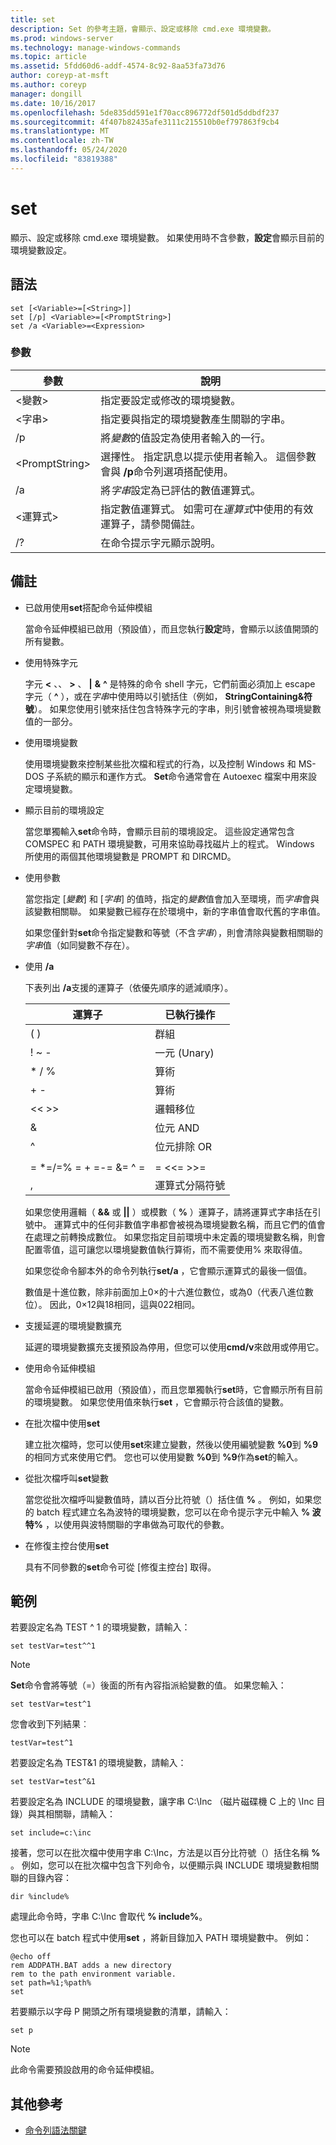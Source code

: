 ```yaml
---
title: set
description: Set 的參考主題，會顯示、設定或移除 cmd.exe 環境變數。
ms.prod: windows-server
ms.technology: manage-windows-commands
ms.topic: article
ms.assetid: 5fdd60d6-addf-4574-8c92-8aa53fa73d76
author: coreyp-at-msft
ms.author: coreyp
manager: dongill
ms.date: 10/16/2017
ms.openlocfilehash: 5de835dd591e1f70acc896772df501d5ddbdf237
ms.sourcegitcommit: 4f407b82435afe3111c215510b0ef797863f9cb4
ms.translationtype: MT
ms.contentlocale: zh-TW
ms.lasthandoff: 05/24/2020
ms.locfileid: "83819388"
---
```

# <a name="set"></a>set

顯示、設定或移除 cmd.exe 環境變數。 如果使用時不含參數，**設定**會顯示目前的環境變數設定。



## <a name="syntax"></a>語法

```
set [<Variable>=[<String>]]
set [/p] <Variable>=[<PromptString>]
set /a <Variable>=<Expression>
```

### <a name="parameters"></a>參數

|參數|說明|
|---------|-----------|
|\<變數>|指定要設定或修改的環境變數。|
|\<字串>|指定要與指定的環境變數產生關聯的字串。|
|/p|將*變數*的值設定為使用者輸入的一行。|
|\<PromptString>|選擇性。 指定訊息以提示使用者輸入。 這個參數會與 **/p**命令列選項搭配使用。|
|/a|將*字串*設定為已評估的數值運算式。|
|\<運算式>|指定數值運算式。 如需可在*運算式*中使用的有效運算子，請參閱備註。|
|/?|在命令提示字元顯示說明。|

## <a name="remarks"></a>備註

- 已啟用使用**set**搭配命令延伸模組

  當命令延伸模組已啟用（預設值），而且您執行**設定**時，會顯示以該值開頭的所有變數。
- 使用特殊字元

  字元 **<** 、、 **>** 、 **|** **&** **^** 是特殊的命令 shell 字元，它們前面必須加上 escape 字元（ **^** ），或在*字串*中使用時以引號括住（例如， **StringContaining&符號**）。 如果您使用引號來括住包含特殊字元的字串，則引號會被視為環境變數值的一部分。
- 使用環境變數

  使用環境變數來控制某些批次檔和程式的行為，以及控制 Windows 和 MS-DOS 子系統的顯示和運作方式。 **Set**命令通常會在 Autoexec 檔案中用來設定環境變數。
- 顯示目前的環境設定

  當您單獨輸入**set**命令時，會顯示目前的環境設定。 這些設定通常包含 COMSPEC 和 PATH 環境變數，可用來協助尋找磁片上的程式。 Windows 所使用的兩個其他環境變數是 PROMPT 和 DIRCMD。
- 使用參數

  當您指定 [*變數*] 和 [*字串*] 的值時，指定的*變數*值會加入至環境，而*字串*會與該變數相關聯。 如果變數已經存在於環境中，新的字串值會取代舊的字串值。

  如果您僅針對**set**命令指定變數和等號（不含*字串*），則會清除與變數相關聯的*字串*值（如同變數不存在）。
- 使用 **/a**

  下表列出 **/a**支援的運算子（依優先順序的遞減順序）。

  |        運算子         | 已執行操作  |
  |-------------------------|----------------------|
  |           ( )           |       群組       |
  |          ! ~ -          |        一元 (Unary)         |
  |         \* / %          |      算術      |
  |           + -           |      算術      |
  |          << >>          |    邏輯移位     |
  |            &            |     位元 AND      |
  |            ^            | 位元排除 OR |
  |                         |                      |
  | = \*=/=% = + =-= &= ^ = |      = <<= >>=       |
  |            ,            | 運算式分隔符號 |

  如果您使用邏輯（ **&&** 或 **||** ）或模數（ **%** ）運算子，請將運算式字串括在引號中。 運算式中的任何非數值字串都會被視為環境變數名稱，而且它們的值會在處理之前轉換成數位。 如果您指定目前環境中未定義的環境變數名稱，則會配置零值，這可讓您以環境變數值執行算術，而不需要使用% 來取得值。

  如果您從命令腳本外的命令列執行**set/a** ，它會顯示運算式的最後一個值。

  數值是十進位數，除非前面加上0×的十六進位數位，或為0（代表八進位數位）。 因此，0×12與18相同，這與022相同。
- 支援延遲的環境變數擴充

  延遲的環境變數擴充支援預設為停用，但您可以使用**cmd/v**來啟用或停用它。
- 使用命令延伸模組

  當命令延伸模組已啟用（預設值），而且您單獨執行**set**時，它會顯示所有目前的環境變數。 如果您使用值來執行**set** ，它會顯示符合該值的變數。
- 在批次檔中使用**set**

  建立批次檔時，您可以使用**set**來建立變數，然後以使用編號變數 **%0**到 **%9**的相同方式來使用它們。 您也可以使用變數 **%0**到 **%9**作為**set**的輸入。
- 從批次檔呼叫**set**變數

  當您從批次檔呼叫變數值時，請以百分比符號（）括住值 **%** 。 例如，如果您的 batch 程式建立名為波特的環境變數，您可以在命令提示字元中輸入 **% 波特%** ，以使用與波特關聯的字串做為可取代的參數。
- 在修復主控台使用**set**

  具有不同參數的**set**命令可從 [修復主控台] 取得。

## <a name="examples"></a>範例

若要設定名為 TEST ^ 1 的環境變數，請輸入：
```
set testVar=test^^1
```

> [!NOTE]
> **Set**命令會將等號（=）後面的所有內容指派給變數的值。 如果您輸入：
> ```
> set testVar=test^1
> ```
> 您會收到下列結果︰
> ```
> testVar=test^1
> ```
> 若要設定名為 TEST&1 的環境變數，請輸入：
> ```
> set testVar=test^&1
> ```
> 若要設定名為 INCLUDE 的環境變數，讓字串 C:\Inc （磁片磁碟機 C 上的 \Inc 目錄）與其相關聯，請輸入：
> ```
> set include=c:\inc
> ```
> 接著，您可以在批次檔中使用字串 C:\Inc，方法是以百分比符號（）括住名稱 **%** 。 例如，您可以在批次檔中包含下列命令，以便顯示與 INCLUDE 環境變數相關聯的目錄內容：
> ```
> dir %include%
> ```
> 處理此命令時，字串 C:\Inc 會取代 **% include%**。

您也可以在 batch 程式中使用**set** ，將新目錄加入 PATH 環境變數中。 例如：
```
@echo off
rem ADDPATH.BAT adds a new directory
rem to the path environment variable.
set path=%1;%path%
set
```
若要顯示以字母 P 開頭之所有環境變數的清單，請輸入：
```
set p
```

> [!NOTE]
> 此命令需要預設啟用的命令延伸模組。

## <a name="additional-references"></a>其他參考

- [命令列語法關鍵](command-line-syntax-key.md)